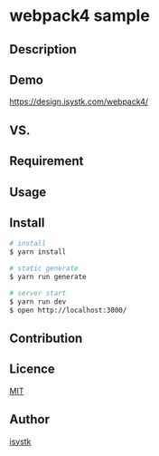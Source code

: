 webpack4 sample
====

## Description

## Demo
https://design.isystk.com/webpack4/

## VS. 

## Requirement

## Usage

## Install

``` bash
# install
$ yarn install

# static generate
$ yarn run generate

# server start
$ yarn run dev
$ open http://localhost:3000/
```

## Contribution

## Licence

[MIT](https://github.com/isystk/webpack4-sample/LICENCE)

## Author

[isystk](https://github.com/isystk)


